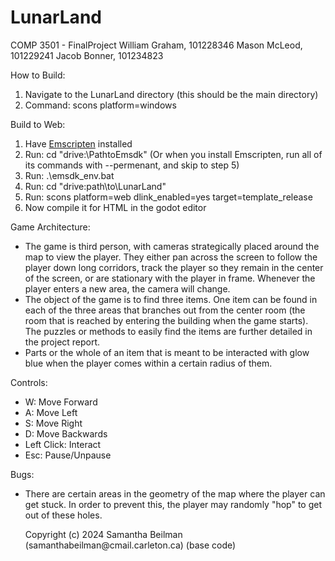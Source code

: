 # LunarLand
COMP 3501 - FinalProject
William Graham, 101228346
Mason McLeod, 101229241
Jacob Bonner, 101234823

How to Build:
1. Navigate to the LunarLand directory (this should be the main directory)
2. Command: scons platform=windows

Build to Web:
1. Have <a href="https://emscripten.org/docs/getting_started/downloads.html">Emscripten</a> installed
2. Run: cd "drive:\PathtoEmsdk\" (Or when you install Emscripten, run all of its commands with --permenant, and skip to step 5)
3. Run: .\emsdk_env.bat
4. Run: cd "drive:path\to\LunarLand"
5. Run: scons platform=web dlink_enabled=yes target=template_release
6. Now compile it for HTML in the godot editor

Game Architecture:
- The game is third person, with cameras strategically placed around the map to view the player. They
  either pan across the screen to follow the player down long corridors, track the player so they
  remain in the center of the screen, or are stationary with the player in frame. Whenever the player
  enters a new area, the camera will change.
- The object of the game is to find three items. One item can be found in each of the three areas that
  branches out from the center room (the room that is reached by entering the building when the game 
  starts). The puzzles or methods to easily find the items are further detailed in the project report.
- Parts or the whole of an item that is meant to be interacted with glow blue when the player comes
  within a certain radius of them.

Controls:
- W: Move Forward
- A: Move Left
- S: Move Right
- D: Move Backwards
- Left Click: Interact
- Esc: Pause/Unpause

Bugs:
- There are certain areas in the geometry of the map where the player can get stuck. In order to
  prevent this, the player may randomly "hop" to get out of these holes.


  <p>Copyright (c) 2024 Samantha Beilman (samanthabeilman@cmail.carleton.ca) (base code)</p>